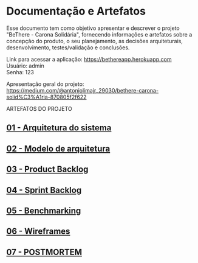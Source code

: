 ﻿# Documentação e Artefatos

Esse documento tem como objetivo apresentar e descrever o projeto "BeThere - Carona Solidária", fornecendo informações e artefatos sobre a concepção do produto, o seu planejamento, as decisões arquiteturais, desenvolvimento, testes/validação e conclusões.

Link para acessar a aplicação:
https://bethereapp.herokuapp.com    
Usuário: admin    
Senha: 123

Apresentação geral do projeto:  
https://medium.com/@antoniolimajr_29030/bethere-carona-solid%C3%A1ria-870805f2f622

ARTEFATOS DO PROJETO

## [01 - Arquitetura do sistema](system-architecture.md)

## [02 - Modelo de arquitetura](architecture-model.md)

## [03 - Product Backlog](product-backlog.md)

## [04 - Sprint Backlog](sprint-backlog.md)

## [05 - Benchmarking](benchmarking.md)

## [06 - Wireframes](wireframes.md)

## [07 - POSTMORTEM](postmortem.md)
